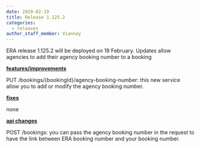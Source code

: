 ```yaml
---
date: 2020-02-19
title: Release 1.125.2
categories:
  - releases
author_staff_member: Vianney
---
```

ERA release 1.125.2 will be deployed on 19 February. Updates allow agencies to add their agency booking number to a booking

<!--more-->

**<u>features/improvements</u>**

PUT /bookings/{bookingId}/agency-booking-number: this new service allow you to add or modify the agency booking number.

**<u>fixes</u>**

none

**<u>api changes</u>**

POST /bookings: you can pass the agency booking number in the request to have the link between ERA booking number and your booking number.


  
